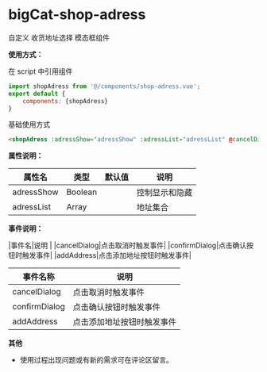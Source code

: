 # bigCat-shop-adress

自定义 收货地址选择 模态框组件

**使用方式：**

在 script 中引用组件

```javascript
import shopAdress from '@/components/shop-adress.vue';
export default {
    components: {shopAdress}
}
```

基础使用方式

```html
<shopAdress :adressShow="adressShow" :adressList="adressList" @cancelDialog="cancelDialog" @confirmDialog="confirmDialog" @addAddress = 'addAddress'></shopAdress>
```


**属性说明：**

|属性名	|类型		|默认值	|说明	|
|---	|----		|---	|---	|
|adressShow|Boolean||控制显示和隐藏	|
|adressList|Array||地址集合|


**事件说明：**

|事件名|说明		|
|cancelDialog|点击取消时触发事件|
|confirmDialog|点击确认按钮时触发事件|
|addAddress|点击添加地址按钮时触发事件|

|事件名称	|说明		|
|---	|----		|
|cancelDialog|点击取消时触发事件|
|confirmDialog|点击确认按钮时触发事件|
|addAddress|点击添加地址按钮时触发事件|


**其他**
* 使用过程出现问题或有新的需求可在评论区留言。
